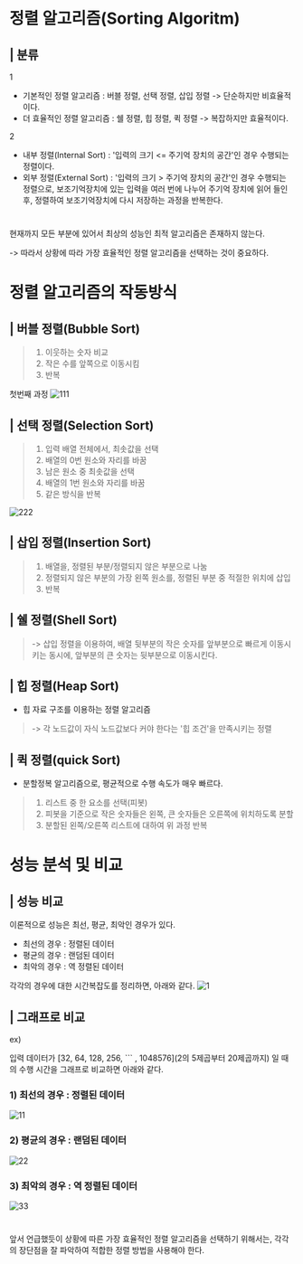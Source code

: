 # 정렬 알고리즘(Sorting Algoritm)
## | 분류
1

+ 기본적인 정렬 알고리즘 : 버블 정렬, 선택 정렬, 삽입 정렬 
-> 단순하지만 비효율적이다.
+ 더 효율적인 정렬 알고리즘 : 쉘 정렬, 힙 정렬, 퀵 정렬
-> 복잡하지만 효율적이다.

2

+ 내부 정렬(Internal Sort) : '입력의 크기 <= 주기억 장치의 공간'인 경우 수행되는 정렬이다.
+ 외부 정렬(External Sort) : '입력의 크기 > 주기억 장치의 공간'인 경우 수행되는 정렬으로, 보조기억장치에 있는 입력을 여러 번에 나누어 주기억 장치에 읽어 들인 후, 정렬하여 보조기억장치에 다시 저장하는 과정을 반복한다.
#
 현재까지 모든 부분에 있어서 최상의 성능인 최적 알고리즘은 존재하지 않는다. 

 -> 따라서 상황에 따라 가장 효율적인 정렬 알고리즘을 선택하는 것이 중요하다.



# 정렬 알고리즘의 작동방식

## | 버블 정렬(Bubble Sort)
> 1. 이웃하는 숫자 비교
> 2. 작은 수를 앞쪽으로 이동시킴
> 3. 반복

첫번째 과정
![111](https://user-images.githubusercontent.com/101811119/166951186-7d6c5f27-31f4-4d68-a2f0-17d8083850aa.png)


## | 선택 정렬(Selection Sort)
> 1. 입력 배열 전체에서, 최솟값을 선택
> 2. 배열의 0번 원소와 자리를 바꿈
> 3. 남은 원소 중 최솟값을 선택
> 4. 배열의 1번 원소와 자리를 바꿈
> 5. 같은 방식을 반복

![222](https://user-images.githubusercontent.com/101811119/166951241-50d6e9c6-ada9-48d6-b066-b96cd419bd2f.png)


## | 삽입 정렬(Insertion Sort)
> 1. 배열을, 정렬된 부분/정렬되지 않은 부분으로 나눔
> 2. 정렬되지 않은 부분의 가장 왼쪽 원소를, 정렬된 부분 중 적절한 위치에 삽입 
> 3. 반복
## | 쉘 정렬(Shell Sort)
> -> 삽입 정렬을 이용하여, 배열 뒷부분의 작은 숫자를 앞부분으로 빠르게 이동시키는 동시에, 앞부분의 큰 숫자는 뒷부분으로 이동시킨다.
## | 힙 정렬(Heap Sort)
+ 힙 자료 구조를 이용하는 정렬 알고리즘
> -> 각 노드값이 자식 노드값보다 커야 한다는 '힙 조건'을 만족시키는 정렬
## | 퀵 정렬(quick Sort)
+ 분할정복 알고리즘으로, 평균적으로 수행 속도가 매우 빠르다.
> 1. 리스트 중 한 요소를 선택(피봇)
> 2. 피봇을 기준으로 작은 숫자들은 왼쪽, 큰 숫자들은 오른쪽에 위치하도록 분할
> 3. 분할된 왼쪽/오른쪽 리스트에 대하여 위 과정 반복

# 성능 분석 및 비교
## | 성능 비교
이론적으로 성능은 최선, 평균, 최악인 경우가 있다.
+ 최선의 경우 : 정렬된 데이터
+ 평균의 경우 : 랜덤된 데이터
+ 최악의 경우 : 역 정렬된 데이터

각각의 경우에 대한 시간복잡도를 정리하면, 아래와 같다.
![1](https://user-images.githubusercontent.com/101811119/166922775-72e3fc4e-4006-40f7-8d3a-0486f8be6d57.png)


## | 그래프로 비교
ex)

입력 데이터가 [32, 64, 128, 256, ``` , 1048576](2의 5제곱부터 20제곱까지) 일 때의 수행 시간을 그래프로 비교하면 아래와 같다.

### 1) 최선의 경우 : 정렬된 데이터
![11](https://user-images.githubusercontent.com/101811119/166937435-5dcefbad-78be-4c36-9aeb-f5dc979b5ebf.png)


### 2) 평균의 경우 : 랜덤된 데이터
![22](https://user-images.githubusercontent.com/101811119/166937459-cba1090c-1514-41a6-a17a-445be62c41c9.png)


### 3) 최악의 경우 : 역 정렬된 데이터
![33](https://user-images.githubusercontent.com/101811119/166937470-6f1bd09b-c8eb-46b4-a03e-d2783925add0.png)


#
앞서 언급했듯이 상황에 따른 가장 효율적인 정렬 알고리즘을 선택하기 위해서는, 각각의 장단점을 잘 파악하여 적합한 정렬 방법을 사용해야 한다.
